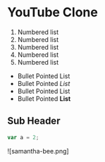 

# YouTube Clone

1. Numbered list
1. Numbered list
1. Numbered list
1. Numbered list
1. Numbered list


* Bullet Pointed List
* Bullet Pointed _List_
* Bullet Pointed List
* Bullet Pointed **List**


## Sub Header

```js
var a = 2;
```

![samantha-bee.png]
